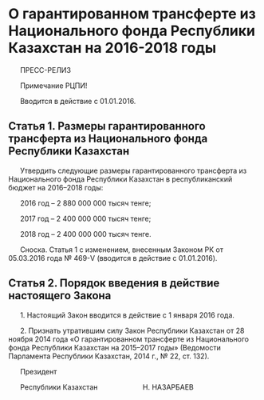 # О гарантированном трансферте из Национального фонда Республики Казахстан на 2016-2018 годы

      ПРЕСС-РЕЛИЗ

      Примечание РЦПИ!

      Вводится в действие с 01.01.2016.

## Статья 1. Размеры гарантированного трансферта из Национального фонда Республики Казахстан

      Утвердить следующие размеры гарантированного трансферта из Национального фонда Республики Казахстан в республиканский бюджет на 2016–2018 годы:

      2016 год – 2 880 000 000 тысяч тенге;

      2017 год – 2 400 000 000 тысяч тенге;

      2018 год – 2 400 000 000 тысяч тенге.

      Сноска. Статья 1 с изменением, внесенным Законом РК от 05.03.2016 года № 469-V (вводится в действие с 01.01.2016).

## Статья 2. Порядок введения в действие настоящего Закона

      1. Настоящий Закон вводится в действие с 1 января 2016 года.

      2. Признать утратившим силу Закон Республики Казахстан от 28 ноября 2014 года «О гарантированном трансферте из Национального фонда Республики Казахстан на 2015–2017 годы» (Ведомости Парламента Республики Казахстан, 2014 г., № 22, ст. 132).

      Президент

      Республики Казахстан                       Н. НАЗАРБАЕВ

